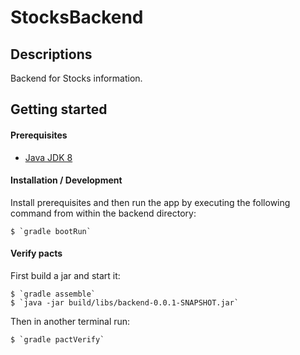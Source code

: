 # StocksBackend

## Descriptions

Backend for Stocks information.

## Getting started

#### Prerequisites

* [Java JDK 8](http://www.oracle.com/technetwork/java/javase/overview/index.html)

#### Installation / Development

Install prerequisites and then run the app by executing the following command from within the backend directory:

    $ `gradle bootRun`

#### Verify pacts

First build a jar and start it:

    $ `gradle assemble`
    $ `java -jar build/libs/backend-0.0.1-SNAPSHOT.jar`

Then in another terminal run:

    $ `gradle pactVerify`
